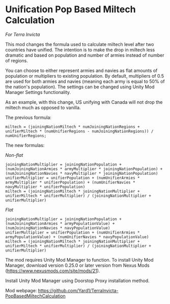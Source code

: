 ﻿# Unification Pop Based Miltech Calculation

*For Terra Invicta*

This mod changes the formula used to calculate miltech level after two countries have unified. The intention is to make the drop in miltech less dramatic and based on population and number of armies instead of number of regions.

You can choose to either represent armies and navies as flat amounts of population or multipliers to existing population. By default, multipliers of 0.5 are used for both armies and navies (meaning each army is equal to 50% of the nation's population). The settings can be changed using Unity Mod Manager Settings functionality.

As an example, with this change, US unifying with Canada will not drop the miltech much as opposed to vanilla.

The previous formula:

```
miltech = (joiningNationMiltech * numJoiningNationRegions + unifierMiltech * (numUnifierRegions - numJoiningNationRegions)) / numUnifierRegions;
```

The new formulas:

*Non-flat*
```
joiningNationMultiplier = joiningNationPopulation + (numJoiningNationArmies * armyMultiplier * joiningNationPopulation) + (numJoiningNationNavies * navyMultiplier * joiningNationPopulation)
unifierMultiplier = unifierPopulation + (numUnifierArmies * armyMultiplier * unifierPopulation) + (numUnifierNavies * navyMultiplier * unifierPopulation)
miltech = (joiningNationMiltech * joiningNationMultiplier + unifierMiltech * unifierMultiplier) / (joiningNationMultiplier + unifierMultiplier)
```

*Flat*
```
joiningNationMultiplier = joiningNationPopulation + (numJoiningNationArmies * armyPopulationValue) + (numJoiningNationNavies * navyPopulationValue)
unifierMultiplier = unifierPopulation + (numUnifierArmies * armyPopulationValue) + (numUnifierNavies * navyPopulationValue)
miltech = (joiningNationMiltech * joiningNationMultiplier + unifierMiltech * unifierMultiplier) / (joiningNationMultiplier + unifierMultiplier)
```

The mod requires Unity Mod Manager to function. To install Unity Mod Manager, download version 0.25.0 or later version from Nexus Mods (https://www.nexusmods.com/site/mods/21).

Install Unity Mod Manager using Doorstop Proxy installation method.

Mod webpage: https://github.com/Yard1/TerraInvicta-PopBasedMiltechCalculation
